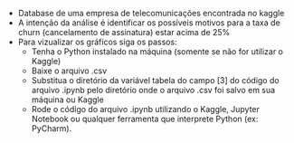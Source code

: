 * Database de uma empresa de telecomunicações encontrada no kaggle
* A intenção da análise é identificar os possíveis motivos para a taxa de churn (cancelamento de assinatura) estar acima de 25%
* Para vizualizar os gráficos siga os passos:
    * Tenha o Python instalado na máquina (somente se não for utilizar o Kaggle)
    * Baixe o arquivo .csv
    * Substitua o diretório da variável tabela do campo [3] do código do arquivo .ipynb pelo diretório onde o arquivo .csv foi salvo em sua máquina ou Kaggle
    * Rode o código do arquivo .ipynb utilizando o Kaggle, Jupyter Notebook ou qualquer ferramenta que interprete Python (ex: PyCharm).